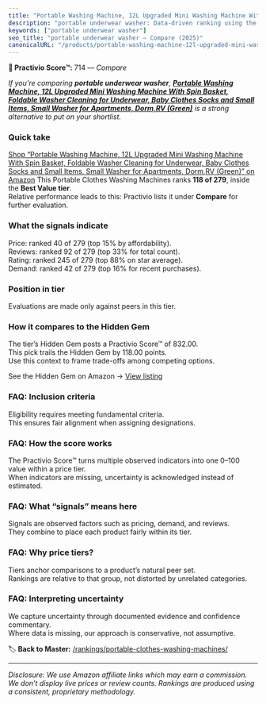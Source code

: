 ```yaml
---
title: "Portable Washing Machine, 12L Upgraded Mini Washing Machine With Spin Basket, Foldable Washer Cleaning for Underwear, Baby Clothes Socks and Small Items, Small Washer for Apartments, Dorm,RV (Green)"
description: "portable underwear washer: Data-driven ranking using the Practivio Score™. Positioned by quality, value, demand, findability, momentum."
keywords: ["portable underwear washer"]
seo_title: "portable underwear washer — Compare (2025)"
canonicalURL: "/products/portable-washing-machine-12l-upgraded-mini-washing-machine-with-spin-basket-foldable-washer-cleaning-for-underwear-baby-clothes-socks-and-small-items-small-washer-for-apartments-dormrv-green-B0DKFTDXL8/"
---
```


**🛒 Practivio Score™:** 714 — _Compare_


*If you're comparing **portable underwear washer**, **[Portable Washing Machine, 12L Upgraded Mini Washing Machine With Spin Basket, Foldable Washer Cleaning for Underwear, Baby Clothes Socks and Small Items, Small Washer for Apartments, Dorm,RV (Green)](https://www.amazon.com/dp/B0DKFTDXL8?tag=practivio-20)** is a strong alternative to put on your shortlist.*
### Quick take
[Shop “Portable Washing Machine, 12L Upgraded Mini Washing Machine With Spin Basket, Foldable Washer Cleaning for Underwear, Baby Clothes Socks and Small Items, Small Washer for Apartments, Dorm,RV (Green)” on Amazon](https://www.amazon.com/dp/B0DKFTDXL8?tag=practivio-20)
This Portable Clothes Washing Machines ranks **118 of 279**, inside the **Best Value tier**.  
Relative performance leads to this: Practivio lists it under **Compare** for further evaluation.

### What the signals indicate
Price: ranked 40 of 279 (top 15% by affordability).  
Reviews: ranked 92 of 279 (top 33% for total count).  
Rating: ranked 245 of 279 (top 88% on star average).  
Demand: ranked 42 of 279 (top 16% for recent purchases).

### Position in tier
Evaluations are made only against peers in this tier.

### How it compares to the Hidden Gem
The tier’s Hidden Gem posts a Practivio Score™ of 832.00.  
This pick trails the Hidden Gem by 118.00 points.  
Use this context to frame trade-offs among competing options.  

See the Hidden Gem on Amazon → [View listing](https://www.amazon.com/dp/B01N68XF0O?tag=practivio-20)

### FAQ: Inclusion criteria
Eligibility requires meeting fundamental criteria.  
This ensures fair alignment when assigning designations.

### FAQ: How the score works
The Practivio Score™ turns multiple observed indicators into one 0–100 value within a price tier.  
When indicators are missing, uncertainty is acknowledged instead of estimated.

### FAQ: What “signals” means here
Signals are observed factors such as pricing, demand, and reviews.  
They combine to place each product fairly within its tier.

### FAQ: Why price tiers?
Tiers anchor comparisons to a product’s natural peer set.  
Rankings are relative to that group, not distorted by unrelated categories.

### FAQ: Interpreting uncertainty
We capture uncertainty through documented evidence and confidence commentary.  
Where data is missing, our approach is conservative, not assumptive.

<!-- Missing template for Compare/CompareWithinPriceClass -->


🏷️ **Back to Master:** [/rankings/portable-clothes-washing-machines/](/rankings/portable-clothes-washing-machines/)

---
_Disclosure: We use Amazon affiliate links which may earn a commission. We don’t display live prices or review counts. Rankings are produced using a consistent, proprietary methodology._
